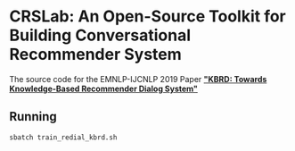 # CRSLab: An Open-Source Toolkit for Building Conversational Recommender System
The source code for the EMNLP-IJCNLP 2019 Paper [**"KBRD: Towards Knowledge-Based Recommender Dialog System"**](https://arxiv.org/abs/1908.05391)


## Running
```bash
sbatch train_redial_kbrd.sh
```
